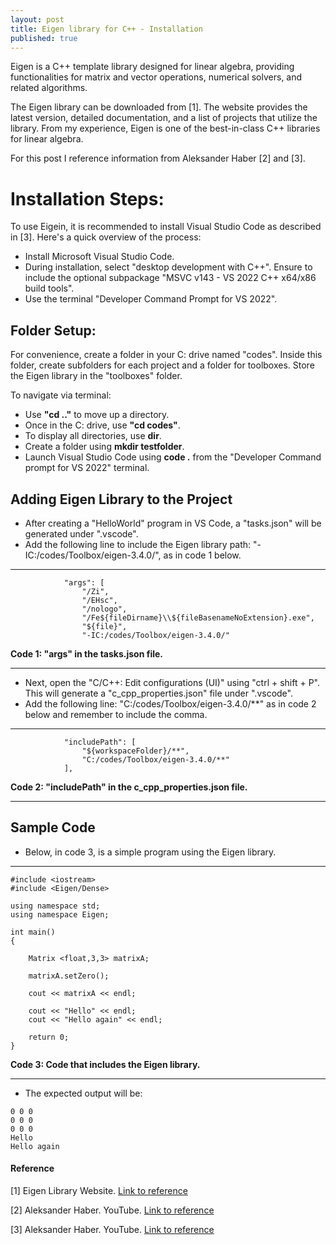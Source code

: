 ```yaml
---
layout: post
title: Eigen library for C++ - Installation
published: true
---
```


Eigen is a C++ template library designed for linear algebra, providing functionalities for matrix and vector operations,
numerical solvers, and related algorithms. 

The Eigen library can be downloaded from [1]. The website provides the latest version, detailed documentation, and a list of projects that utilize the library.
From my experience, Eigen is one of the best-in-class C++ libraries for linear algebra.

For this post I reference information from Aleksander Haber [2] and [3].

# Installation Steps:

To use Eigein, it is recommended to install Visual Studio Code as described in [3]. 
Here's a quick overview of the process:

* Install Microsoft Visual Studio Code.
* During installation, select "desktop development with C++". Ensure to include the optional subpackage "MSVC v143 - VS 2022 C++ x64/x86 build tools".
* Use the terminal "Developer Command Prompt for VS 2022".

## Folder Setup:
For convenience, create a folder in your C: drive named "codes". Inside this folder, create subfolders for each project and a folder
for toolboxes. Store the Eigen library in the "toolboxes" folder.

To navigate via terminal:
  
  * Use **"cd .."** to move up a directory.
  * Once in the C: drive, use **"cd codes"**.
  * To display all directories, use **dir**.
  * Create a folder using **mkdir testfolder**.
  * Launch Visual Studio Code using **code .** from the "Developer Command prompt for VS 2022" terminal.

## Adding Eigen Library to the Project

  * After creating a "HelloWorld" program in VS Code, a "tasks.json" will be generated under ".vscode".
  * Add the following line to include the Eigen library path: "-IC:/codes/Toolbox/eigen-3.4.0/", as in code 1 below.

---

```{C++}
            "args": [
                "/Zi",
                "/EHsc",
                "/nologo",
                "/Fe${fileDirname}\\${fileBasenameNoExtension}.exe",
                "${file}",
                "-IC:/codes/Toolbox/eigen-3.4.0/"
```
**Code 1: "args" in the tasks.json file.**

---

  * Next, open the "C/C++: Edit configurations (UI)" using "ctrl + shift + P". This will generate a "c_cpp_properties.json" file under ".vscode".
  * Add the following line: "C:/codes/Toolbox/eigen-3.4.0/**" as in code 2 below and remember to include the comma.

---

```{C++}
            "includePath": [
                "${workspaceFolder}/**",
                "C:/codes/Toolbox/eigen-3.4.0/**"
            ],
```
**Code 2: "includePath" in the c_cpp_properties.json file.**

---

## Sample Code

  * Below, in code 3, is a simple program using the Eigen library.

---

```{C++}
#include <iostream>
#include <Eigen/Dense>

using namespace std;
using namespace Eigen;

int main()
{

    Matrix <float,3,3> matrixA;

    matrixA.setZero();

    cout << matrixA << endl;

    cout << "Hello" << endl;
    cout << "Hello again" << endl;

    return 0;
}
```
**Code 3: Code that includes the Eigen library.**

---

  * The expected output will be:

```{C++}
0 0 0
0 0 0
0 0 0
Hello
Hello again
```


#### Reference

[1] Eigen Library Website. [Link to reference](https://eigen.tuxfamily.org/index.php?title=Main_Page)

[2] Aleksander Haber. YouTube. [Link to reference](https://www.youtube.com/watch?v=fUxp3upZsk0)

[3] Aleksander Haber. YouTube. [Link to reference](https://www.youtube.com/watch?v=2KGM3-r8eK8&t=0s)
